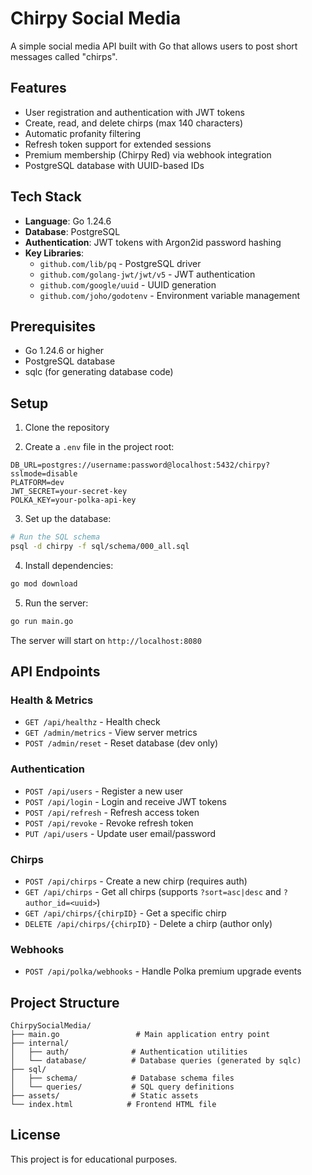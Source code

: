 # Chirpy Social Media

A simple social media API built with Go that allows users to post short messages called "chirps".

## Features

- User registration and authentication with JWT tokens
- Create, read, and delete chirps (max 140 characters)
- Automatic profanity filtering
- Refresh token support for extended sessions
- Premium membership (Chirpy Red) via webhook integration
- PostgreSQL database with UUID-based IDs

## Tech Stack

- **Language**: Go 1.24.6
- **Database**: PostgreSQL
- **Authentication**: JWT tokens with Argon2id password hashing
- **Key Libraries**:
  - `github.com/lib/pq` - PostgreSQL driver
  - `github.com/golang-jwt/jwt/v5` - JWT authentication
  - `github.com/google/uuid` - UUID generation
  - `github.com/joho/godotenv` - Environment variable management

## Prerequisites

- Go 1.24.6 or higher
- PostgreSQL database
- sqlc (for generating database code)

## Setup

1. Clone the repository

2. Create a `.env` file in the project root:
```env
DB_URL=postgres://username:password@localhost:5432/chirpy?sslmode=disable
PLATFORM=dev
JWT_SECRET=your-secret-key
POLKA_KEY=your-polka-api-key
```

3. Set up the database:
```bash
# Run the SQL schema
psql -d chirpy -f sql/schema/000_all.sql
```

4. Install dependencies:
```bash
go mod download
```

5. Run the server:
```bash
go run main.go
```

The server will start on `http://localhost:8080`

## API Endpoints

### Health & Metrics
- `GET /api/healthz` - Health check
- `GET /admin/metrics` - View server metrics
- `POST /admin/reset` - Reset database (dev only)

### Authentication
- `POST /api/users` - Register a new user
- `POST /api/login` - Login and receive JWT tokens
- `POST /api/refresh` - Refresh access token
- `POST /api/revoke` - Revoke refresh token
- `PUT /api/users` - Update user email/password

### Chirps
- `POST /api/chirps` - Create a new chirp (requires auth)
- `GET /api/chirps` - Get all chirps (supports `?sort=asc|desc` and `?author_id=<uuid>`)
- `GET /api/chirps/{chirpID}` - Get a specific chirp
- `DELETE /api/chirps/{chirpID}` - Delete a chirp (author only)

### Webhooks
- `POST /api/polka/webhooks` - Handle Polka premium upgrade events

## Project Structure

```
ChirpySocialMedia/
├── main.go                 # Main application entry point
├── internal/
│   ├── auth/              # Authentication utilities
│   └── database/          # Database queries (generated by sqlc)
├── sql/
│   ├── schema/            # Database schema files
│   └── queries/           # SQL query definitions
├── assets/                # Static assets
└── index.html            # Frontend HTML file
```

## License

This project is for educational purposes.
